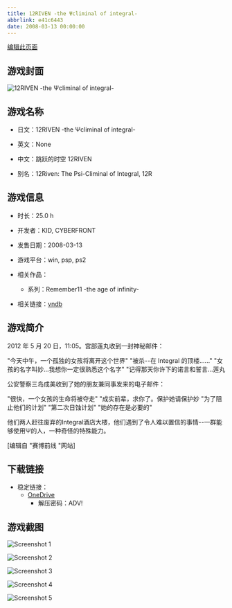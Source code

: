 ```yaml
---
title: 12RIVEN -the Ψcliminal of integral-
abbrlink: e41c6443
date: 2008-03-13 00:00:00
---
```

[编辑此页面](https://github.com/ACG-3/ADV3-source/blob/main/source/_posts/games/12RIVEN%20-the%20%CE%A8climinal%20of%20integral-.md)

## 游戏封面

![12RIVEN -the Ψcliminal of integral-](https://pan.timero.xyz/onedrive/img_lib_001/12RIVEN%20-the%20%CE%A8climinal%20of%20integral-_cover.avif)


## 游戏名称

- 日文：12RIVEN -the Ψcliminal of integral-
- 英文：None
- 中文：跳跃的时空 12RIVEN

- 别名：12Riven: The Psi-Climinal of Integral, 12R


## 游戏信息

- 时长：25.0 h
- 开发者：KID, CYBERFRONT
- 发售日期：2008-03-13
- 游戏平台：win, psp, ps2
- 相关作品：
   - 系列：Remember11 -the age of infinity-

- 相关链接：[vndb](https://vndb.org/v247)


## 游戏简介

2012 年 5 月 20 日，11:05。宫部莲丸收到一封神秘邮件：

 "今天中午，一个孤独的女孩将离开这个世界"
 "被杀--在 Integral 的顶楼......"
 "女孩的名字叫妙...我想你一定很熟悉这个名字"
 "记得那天你许下的诺言和誓言...莲丸


公安警察三岛成美收到了她的朋友兼同事发来的电子邮件：

 "很快，一个女孩的生命将被夺走"
 "成实前辈，求你了。保护她请保护妙
 "为了阻止他们的计划" "第二次日蚀计划" "她的存在是必要的"


他们两人赶往废弃的Integral酒店大楼，他们遇到了令人难以置信的事情--一群能够使用Ψ的人，一种奇怪的特殊能力。

[编辑自 "赛博前线 "网站]


## 下载链接

- 稳定链接：
    - [OneDrive](https://pan.timero.xyz/onedrive/adv_lib_001/12RIVEN%20-the%20%CE%A8climinal%20of%20integral-)
        - 解压密码：ADV!



## 游戏截图


![Screenshot 1](https://pan.timero.xyz/onedrive/img_lib_001/12RIVEN%20-the%20%CE%A8climinal%20of%20integral-_Screenshot_1.avif)

![Screenshot 2](https://pan.timero.xyz/onedrive/img_lib_001/12RIVEN%20-the%20%CE%A8climinal%20of%20integral-_Screenshot_2.avif)

![Screenshot 3](https://pan.timero.xyz/onedrive/img_lib_001/12RIVEN%20-the%20%CE%A8climinal%20of%20integral-_Screenshot_3.avif)

![Screenshot 4](https://pan.timero.xyz/onedrive/img_lib_001/12RIVEN%20-the%20%CE%A8climinal%20of%20integral-_Screenshot_4.avif)

![Screenshot 5](https://pan.timero.xyz/onedrive/img_lib_001/12RIVEN%20-the%20%CE%A8climinal%20of%20integral-_Screenshot_5.avif)

